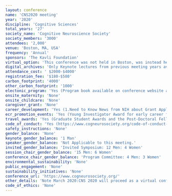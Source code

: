 ```yaml
---
layout: conference 
name: 'CNS2020 meeting'
year: '2020'
discipline: 'Cognitive Sciences'
total_years: '27'
society_name: 'Cognitive Neuroscience Society'
society_members: '3000'
attendees: '2,000'
venue: 'Boston, MA, USA'
frequency: 'Annual'
sponsors: 'The Kavli Foundation'
virtual_option: 'This conference was not held in Boston, was instead held virtually due to COVID-19 pandemic.'
digital_archives: 'Only Keynote lectures from previous meeting years available.'
attendance_cost: ' $2000-$4000'
registration_fee: '$180-$580'
carbon_footprint: '4000'
other_carbon_footprint: '1000'
electonic_program: 'Yes (Program book available on conference website as .pdf file.)'
onsite_maternity: 'None'
onsite_childcare: 'None'
caregiver_grant: 'None'
career_development: 'Yes (1.Need to Know News from NIH about Grant Applications and Opportunities.  2.CNS TRAINEE PROFESSIONAL DEVELOPMENT Panel)'
ecr_promotion_events: 'Yes (Young Investigator Award for early career faculty)'
travel_awards: 'Yes (Graduate Student Awards and the Post-Doctoral Fellow Awards to cover travel expenses)'
code_of_conduct: 'Yes (https://www.cogneurosociety.org/code-of-conduct-2/)'
safety_instructions: 'None'
gender_balance: 'None'
keynote_gender_balance: '1 Man'
speaker_gender_balance: 'Not Applicable to this meeting.'
invited_gender_balance: 'Invited Symposium: 12 Men: 4 Women'
session_chair_gender_balance: '15 Men: 6 Women'
conference_chair_gender_balance: 'Program Committee: 4 Men: 3 Women'
environmental_sustainability: 'None'
public_engagement: 'None'
sustainability_initiatives: 'None'
conference_url: 'https://www.cogneurosociety.org/'
other_details: 'Note March 2020:CNS 2020 will proceed as a virtual conference later this spring, with the dates to be announced soon: It is not taking place on March 14-17, 2020.  Virtual conference planning is progressing well, and more details are forthcoming. Deep thanks to the plenary and award speakers, symposia chairs, and speakers, as well as the CNS Trainee Association, who have overwhelmingly stepped up to provide their talks for the virtual meeting.  We have contracted to use a single, professional virtual platform that presents the talks, symposia, and panels in a regular meeting style, including live chat and other options for interaction. Poster presenters will have high-quality customizable virtual poster booths where they can present their posters, including short optional video presentations and live chat. Exhibitors will have access to “exhibitor booths,” with options that include live chat and other methods for interaction.'
code_of_ethics: 'None'
---
```


